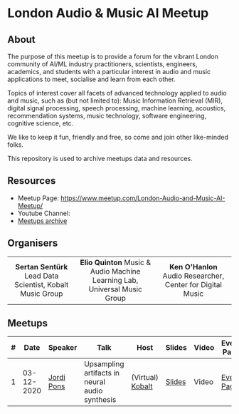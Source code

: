 # London Audio & Music AI Meetup

## About

The purpose of this meetup is to provide a forum for the vibrant London community of AI/ML industry practitioners, scientists, engineers, academics, and students with a particular interest in audio and music applications to meet, socialise and learn from each other.

Topics of interest cover all facets of advanced technology applied to audio and music, such as (but not limited to): Music Information Retrieval (MIR), digital signal processing, speech processing, machine learning, acoustics, recommendation systems, music technology, software engineering, cognitive science, etc.

We like to keep it fun, friendly and free, so come and join other like-minded folks.

This repository is used to archive meetups data and resources.

## Resources

* Meetup Page: https://www.meetup.com/London-Audio-and-Music-AI-Meetup/
* Youtube Channel:
* [Meetups archive](#meetups_archive)

## Organisers
| | | |
|:---:|:---:|:---:|
| **Sertan Sentürk** Lead Data Scientist, Kobalt Music Group | **Elio Quinton** Music & Audio Machine Learning Lab, Universal Music Group | **Ken O'Hanlon** Audio Researcher, Center for Digital Music|

## Meetups
<a name="meetups_archive"/>


| #    | Date | Speaker | Talk | Host | Slides | Video | Event Page | More | 
|------|------|---------|------|-------|--------|-------|------------|------|
|1     | 03-12-2020 | [Jordi Pons](http://www.jordipons.me) | Upsampling artifacts in neural audio synthesis | (Virtual) [Kobalt](https://www.kobaltmusic.com) | [Slides](http://jordipons.me/media/UpsamplingArtifactsNeuralAudioSynthesis.pdf) | Video | [Event Page](https://www.meetup.com/London-Audio-and-Music-AI-Meetup/events/274592625/) | [Paper](https://arxiv.org/abs/2010.14356) | 

